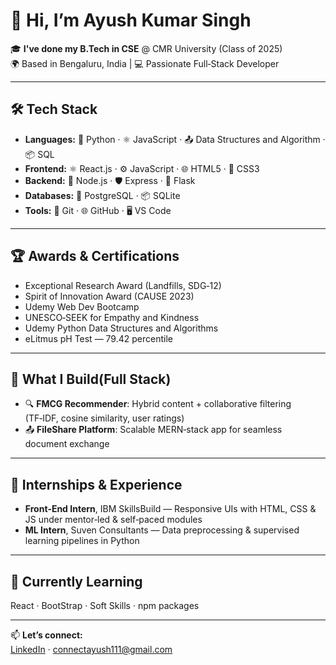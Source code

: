 # 👋 Hi, I’m Ayush Kumar Singh

🎓 **I've done my B.Tech in CSE** @ CMR University (Class of 2025)  
🌍 Based in Bengaluru, India | 💻 Passionate Full‑Stack Developer  

---

## 🛠️ Tech Stack  
- **Languages:** 🐍 Python · ⚛️ JavaScript · 📤 Data Structures and Algorithm · 📦 SQL
- **Frontend:** ⚛️ React.js · ⚙️ JavaScript · 🌐 HTML5 · 🎨 CSS3  
- **Backend:** 🚀 Node.js · 🛡️ Express · 🐍 Flask  
- **Databases:** 🐘 PostgreSQL · 📦 SQLite  
- **Tools:** 🔧 Git · 🌐 GitHub · 🖥️ VS Code 

---

## 🏆 Awards & Certifications  
- Exceptional Research Award (Landfills, SDG‑12)  
- Spirit of Innovation Award (CAUSE 2023)  
- Udemy Web Dev Bootcamp
- UNESCO‑SEEK for Empathy and Kindness
- Udemy Python Data Structures and Algorithms
- eLitmus pH Test — 79.42 percentile  

---

## 🚀 What I Build(Full Stack)
- 🔍 **FMCG Recommender**: Hybrid content + collaborative filtering (TF‑IDF, cosine similarity, user ratings)  
- 📤 **FileShare Platform**: Scalable MERN‑stack app for seamless document exchange  

---

## 💼 Internships & Experience  
- **Front‑End Intern**, IBM SkillsBuild — Responsive UIs with HTML, CSS & JS under mentor‑led & self‑paced modules  
- **ML Intern**, Suven Consultants — Data preprocessing & supervised learning pipelines in Python
  
---

## 🌱 Currently Learning  
React · BootStrap · Soft Skills · npm packages  

---

📫 **Let’s connect:**  
[LinkedIn](https://linkedin.com/in/ayushkumarsingh11) · connectayush111@gmail.com  
